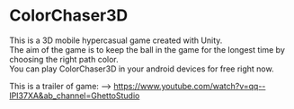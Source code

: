 # ColorChaser3D
This is a 3D mobile hypercasual game created with Unity. <br>
The aim of the game is to keep the ball in the game for the longest time by choosing the right path color.<br>
You can play ColorChaser3D in your android devices for free right now.<br>

This is a trailer of game:
--> https://www.youtube.com/watch?v=qq--lPI37XA&ab_channel=GhettoStudio

